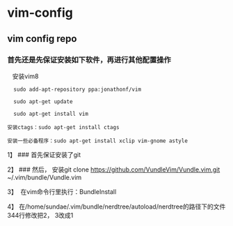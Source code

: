 # vim-config
## vim config repo

### 首先还是先保证安装如下软件，再进行其他配置操作 

    安装vim8
    
      sudo add-apt-repository ppa:jonathonf/vim
    
      sudo apt-get update
    
      sudo apt-get install vim
    
    安装ctags：sudo apt-get install ctags
    
    安装一些必备程序：sudo apt-get install xclip vim-gnome astyle


1】  ### 首先保证安装了git

2】  ### 然后， 安装git clone https://github.com/VundleVim/Vundle.vim.git ~/.vim/bundle/Vundle.vim

3】  在vim命令行里执行：BundleInstall

4】 在/home/sundae/.vim/bundle/nerdtree/autoload/nerdtree的路径下的文件344行修改把2， 3改成1
